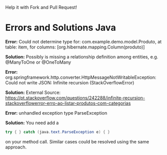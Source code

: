 Help it with Fork and Pull Request!

# Errors and Solutions Java

**Error:** Could not determine type for: com.example.demo.model.Produto, at table: item, for columns: [org.hibernate.mapping.Column(produto)]

**Solution:** Possibly is missing a relationship definition among entities, e.g. @ManyToOne or @OneToMany


**Error:** org.springframework.http.converter.HttpMessageNotWritableException: Could not write JSON: Infinite recursion (StackOverflowError)

**Solution:** External Source: https://pt.stackoverflow.com/questions/242288/infinite-recursion-stackoverflowerror-erro-ao-listar-produtos-com-categorias


**Error:** unhandled exception type ParseException

**Solution:** You need add a 
```java
try { } catch (java.text.ParseException e) { }
```
on your method call. Similar cases could be resolved using the same approach.

